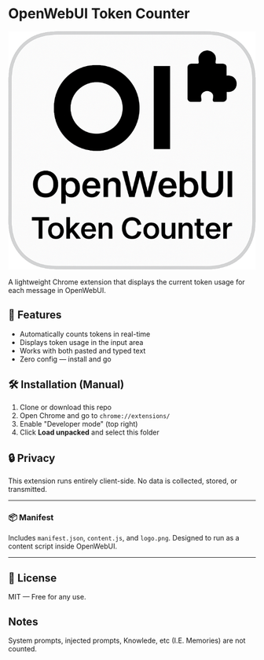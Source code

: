 
# OpenWebUI Token Counter

![Logo](logo.png)

A lightweight Chrome extension that displays the current token usage for each message in OpenWebUI.

## 🧩 Features
- Automatically counts tokens in real-time
- Displays token usage in the input area
- Works with both pasted and typed text
- Zero config — install and go

## 🛠 Installation (Manual)
1. Clone or download this repo
2. Open Chrome and go to `chrome://extensions/`
3. Enable "Developer mode" (top right)
4. Click **Load unpacked** and select this folder

## 🔒 Privacy
This extension runs entirely client-side. No data is collected, stored, or transmitted.

---

### 📦 Manifest
Includes `manifest.json`, `content.js`, and `logo.png`. Designed to run as a content script inside OpenWebUI.

---

## 📜 License
MIT — Free for any use.

## Notes
System prompts, injected prompts, Knowlede, etc (I.E. Memories) are not counted.
